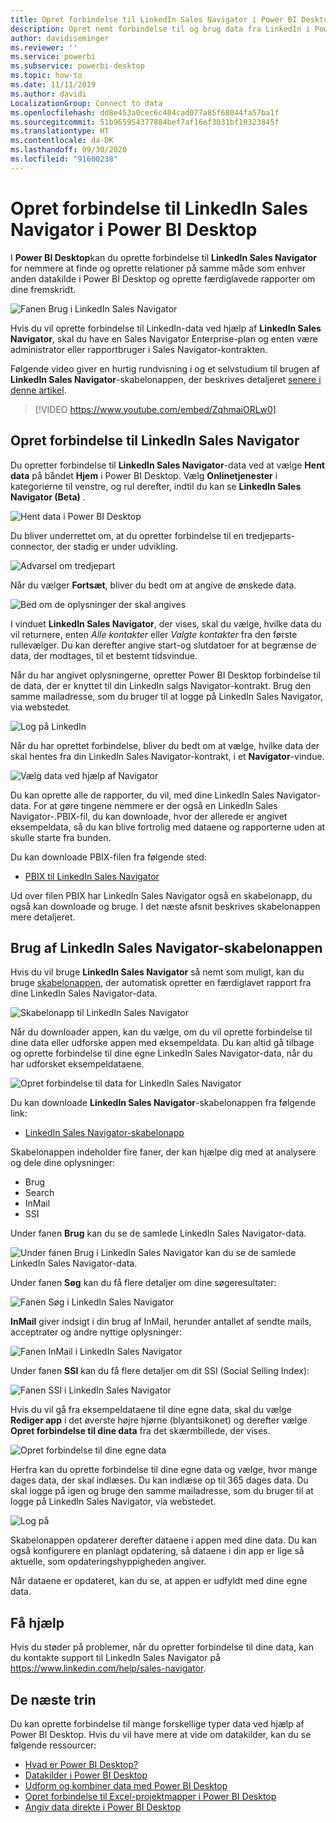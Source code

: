 ```yaml
---
title: Opret forbindelse til LinkedIn Sales Navigator i Power BI Desktop
description: Opret nemt forbindelse til og brug data fra LinkedIn i Power BI Desktop
author: davidiseminger
ms.reviewer: ''
ms.service: powerbi
ms.subservice: powerbi-desktop
ms.topic: how-to
ms.date: 11/11/2019
ms.author: davidi
LocalizationGroup: Connect to data
ms.openlocfilehash: dd8e453a0cec6c404cad077a85f68044fa57ba1f
ms.sourcegitcommit: 51b965954377884bef7af16ef3031bf10323845f
ms.translationtype: HT
ms.contentlocale: da-DK
ms.lasthandoff: 09/30/2020
ms.locfileid: "91600238"
---
```

# <a name="connect-to-linkedin-sales-navigator-in-power-bi-desktop"></a>Opret forbindelse til LinkedIn Sales Navigator i Power BI Desktop

I **Power BI Desktop**kan du oprette forbindelse til **LinkedIn Sales Navigator** for nemmere at finde og oprette relationer på samme måde som enhver anden datakilde i Power BI Desktop og oprette færdiglavede rapporter om dine fremskridt.

![Fanen Brug i LinkedIn Sales Navigator](media/desktop-connect-linkedin-sales-navigator/linkedin-sales-navigator-01.png)


Hvis du vil oprette forbindelse til LinkedIn-data ved hjælp af **LinkedIn Sales Navigator**, skal du have en Sales Navigator Enterprise-plan og enten være administrator eller rapportbruger i Sales Navigator-kontrakten.

Følgende video giver en hurtig rundvisning i og et selvstudium til brugen af **LinkedIn Sales Navigator**-skabelonappen, der beskrives detaljeret [senere i denne artikel](#using-the-linkedin-sales-navigator-template-app). 

> [!VIDEO https://www.youtube.com/embed/ZqhmaiORLw0]

## <a name="connect-to-linkedin-sales-navigator"></a>Opret forbindelse til LinkedIn Sales Navigator

Du opretter forbindelse til **LinkedIn Sales Navigator**-data ved at vælge **Hent data** på båndet **Hjem** i Power BI Desktop. Vælg **Onlinetjenester** i kategorierne til venstre, og rul derefter, indtil du kan se **LinkedIn Sales Navigator (Beta)** .

![Hent data i Power BI Desktop](media/desktop-connect-linkedin-sales-navigator/linkedin-sales-navigator-02.png)

Du bliver underrettet om, at du opretter forbindelse til en tredjeparts-connector, der stadig er under udvikling. 

![Advarsel om tredjepart](media/desktop-connect-linkedin-sales-navigator/linkedin-sales-navigator-03.png)

Når du vælger **Fortsæt**, bliver du bedt om at angive de ønskede data.

![Bed om de oplysninger der skal angives](media/desktop-connect-linkedin-sales-navigator/linkedin-sales-navigator-04.png)


I vinduet **LinkedIn Sales Navigator**, der vises, skal du vælge, hvilke data du vil returnere, enten *Alle kontakter* eller *Valgte kontakter* fra den første rullevælger. Du kan derefter angive start-og slutdatoer for at begrænse de data, der modtages, til et bestemt tidsvindue.

Når du har angivet oplysningerne, opretter Power BI Desktop forbindelse til de data, der er knyttet til din LinkedIn salgs Navigator-kontrakt. Brug den samme mailadresse, som du bruger til at logge på LinkedIn Sales Navigator, via webstedet. 

![Log på LinkedIn](media/desktop-connect-linkedin-sales-navigator/linkedin-sales-navigator-05.png)

Når du har oprettet forbindelse, bliver du bedt om at vælge, hvilke data der skal hentes fra din LinkedIn Sales Navigator-kontrakt, i et **Navigator**-vindue.

![Vælg data ved hjælp af Navigator](media/desktop-connect-linkedin-sales-navigator/linkedin-sales-navigator-09.png)

Du kan oprette alle de rapporter, du vil, med dine LinkedIn Sales Navigator-data. For at gøre tingene nemmere er der også en LinkedIn Sales Navigator-.PBIX-fil, du kan downloade, hvor der allerede er angivet eksempeldata, så du kan blive fortrolig med dataene og rapporterne uden at skulle starte fra bunden.

Du kan downloade PBIX-filen fra følgende sted:
* [PBIX til LinkedIn Sales Navigator](service-template-apps-samples.md)

Ud over filen PBIX har LinkedIn Sales Navigator også en skabelonapp, du også kan downloade og bruge. I det næste afsnit beskrives skabelonappen mere detaljeret.


## <a name="using-the-linkedin-sales-navigator-template-app"></a>Brug af LinkedIn Sales Navigator-skabelonappen

Hvis du vil bruge **LinkedIn Sales Navigator** så nemt som muligt, kan du bruge [skabelonappen](service-template-apps-overview.md), der automatisk opretter en færdiglavet rapport fra dine LinkedIn Sales Navigator-data.

![Skabelonapp til LinkedIn Sales Navigator](media/desktop-connect-linkedin-sales-navigator/linkedin-sales-navigator-10.png)

Når du downloader appen, kan du vælge, om du vil oprette forbindelse til dine data eller udforske appen med eksempeldata. Du kan altid gå tilbage og oprette forbindelse til dine egne LinkedIn Sales Navigator-data, når du har udforsket eksempeldataene. 

![Opret forbindelse til data for LinkedIn Sales Navigator](media/desktop-connect-linkedin-sales-navigator/linkedin-sales-navigator-11.png)



Du kan downloade **LinkedIn Sales Navigator**-skabelonappen fra følgende link:
* [LinkedIn Sales Navigator-skabelonapp](https://appsource.microsoft.com/en-us/product/power-bi/pbi-contentpacks.linkedin_navigator)

Skabelonappen indeholder fire faner, der kan hjælpe dig med at analysere og dele dine oplysninger:

* Brug
* Search
* InMail
* SSI

Under fanen **Brug** kan du se de samlede LinkedIn Sales Navigator-data.

![Under fanen Brug i LinkedIn Sales Navigator kan du se de samlede LinkedIn Sales Navigator-data.](media/desktop-connect-linkedin-sales-navigator/linkedin-sales-navigator-12.png)

Under fanen **Søg** kan du få flere detaljer om dine søgeresultater:

![Fanen Søg i LinkedIn Sales Navigator](media/desktop-connect-linkedin-sales-navigator/linkedin-sales-navigator-13.png)

**InMail** giver indsigt i din brug af InMail, herunder antallet af sendte mails, acceptrater og andre nyttige oplysninger:

![Fanen InMail i LinkedIn Sales Navigator](media/desktop-connect-linkedin-sales-navigator/linkedin-sales-navigator-14.png)

Under fanen **SSI** kan du få flere detaljer om dit SSI (Social Selling Index):

![Fanen SSI i LinkedIn Sales Navigator](media/desktop-connect-linkedin-sales-navigator/linkedin-sales-navigator-15.png)

Hvis du vil gå fra eksempeldataene til dine egne data, skal du vælge **Rediger app** i det øverste højre hjørne (blyantsikonet) og derefter vælge **Opret forbindelse til dine data** fra det skærmbillede, der vises.

![Opret forbindelse til dine egne data](media/desktop-connect-linkedin-sales-navigator/linkedin-sales-navigator-16.png)

Herfra kan du oprette forbindelse til dine egne data og vælge, hvor mange dages data, der skal indlæses. Du kan indlæse op til 365 dages data. Du skal logge på igen og bruge den samme mailadresse, som du bruger til at logge på LinkedIn Sales Navigator, via webstedet. 

![Log på](media/desktop-connect-linkedin-sales-navigator/linkedin-sales-navigator-17.png)

Skabelonappen opdaterer derefter dataene i appen med dine data. Du kan også konfigurere en planlagt opdatering, så dataene i din app er lige så aktuelle, som opdateringshyppigheden angiver. 

Når dataene er opdateret, kan du se, at appen er udfyldt med dine egne data.

## <a name="getting-help"></a>Få hjælp

Hvis du støder på problemer, når du opretter forbindelse til dine data, kan du kontakte support til LinkedIn Sales Navigator på https://www.linkedin.com/help/sales-navigator. 

## <a name="next-steps"></a>De næste trin
Du kan oprette forbindelse til mange forskellige typer data ved hjælp af Power BI Desktop. Hvis du vil have mere at vide om datakilder, kan du se følgende ressourcer:

* [Hvad er Power BI Desktop?](../fundamentals/desktop-what-is-desktop.md)
* [Datakilder i Power BI Desktop](desktop-data-sources.md)
* [Udform og kombiner data med Power BI Desktop](desktop-shape-and-combine-data.md)
* [Opret forbindelse til Excel-projektmapper i Power BI Desktop](desktop-connect-excel.md)   
* [Angiv data direkte i Power BI Desktop](desktop-enter-data-directly-into-desktop.md)   
